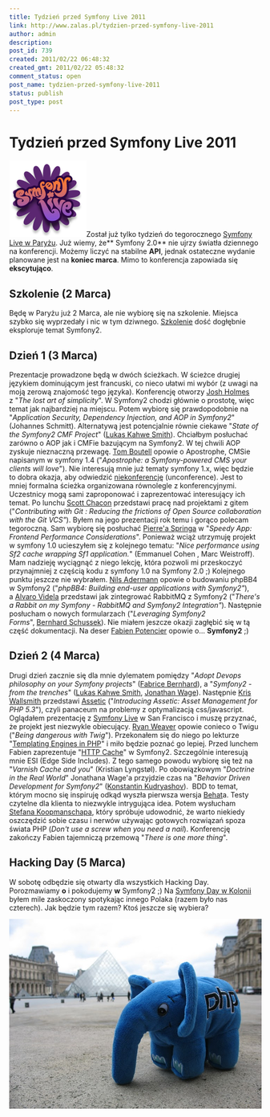 ```yaml
---
title: Tydzień przed Symfony Live 2011
link: http://www.zalas.pl/tydzien-przed-symfony-live-2011
author: admin
description: 
post_id: 739
created: 2011/02/22 06:48:32
created_gmt: 2011/02/22 05:48:32
comment_status: open
post_name: tydzien-przed-symfony-live-2011
status: publish
post_type: post
---
```


<!--Został już tylko tydzień do tegorocznego Symfony Live w Paryżu. Już wiemy, że Symfony 2.0 nie ujrzy światła dziennego na konferencji. Możemy liczyć na stabilne API, jednak ostateczne wydanie planowane jest na koniec marca. Mimo to konferencja zapowiada się ekscytująco.-->

# Tydzień przed Symfony Live 2011

![Symfony Live](/uploads/wp//2011/02/symfony-live-logo.png)Został już tylko tydzień do tegorocznego [Symfony Live w Paryżu](http://www.symfony-live.com/paris). Już wiemy, że** Symfony 2.0** nie ujrzy światła dziennego na konferencji. Możemy liczyć na stabilne **API**, jednak ostateczne wydanie planowane jest na **koniec marca**. Mimo to konferencja zapowiada się **ekscytująco**. 

## Szkolenie (2 Marca)

Będę w Paryżu już 2 Marca, ale nie wybiorę się na szkolenie. Miejsca szybko się wyprzedały i nic w tym dziwnego. [Szkolenie](http://trainings.sensiolabs.com/en/training/symfony2) dość dogłębnie eksploruje temat Symfony2. 

## Dzień 1 (3 Marca)

Prezentacje prowadzone będą w dwóch ścieżkach. W ścieżce drugiej językiem dominującym jest francuski, co nieco ułatwi mi wybór (z uwagi na moją zerową znajomość tego języka). Konferencję otworzy [Josh Holmes](http://twitter.com/joshholmes) z "_The lost art of simplicity_". W Symfony2 chodzi głównie o prostotę, więc temat jak najbardziej na miejscu. Potem wybiorę się prawdopodobnie na "_Application Security, Dependency Injection, and AOP in Symfony2_" (Johannes Schmitt). Alternatywą jest potencjalnie równie ciekawe "_State of the Symfony2 CMF Project_" ([Lukas Kahwe Smith](http://twitter.com/lsmith)). Chciałbym posłuchać zarówno o AOP jak i CMFie bazującym na Symfony2. W tej chwili AOP zyskuje nieznaczną przewagę. [Tom Boutell](http://twitter.com/tommybgoode) opowie o Apostrophe, CMSie napisanym w symfony 1.4 ("_Apostrophe: a Symfony-powered CMS your clients will love_"). Nie interesują mnie już tematy symfony 1.x, więc będzie to dobra okazja, aby odwiedzić [niekonferencję](http://www.symfony-live.com/paris/unconference) (unconference). Jest to mniej formalna ścieżka organizowana równolegle z konferencyjnymi. Uczestnicy mogą sami zaproponować i zaprezentować interesujący ich temat. Po lunchu [Scott Chacon](http://twitter.com/CHACON) przedstawi pracę nad projektami z gitem ("_Contributing with Git : Reducing the frictions of Open Source collaboration with the Git VCS"_). Byłem na jego prezentacji rok temu i gorąco polecam tegoroczną. Sam wybiorę się posłuchać [Pierre'a Springa](http://twitter.com/shvi) w "_Speedy App: Frontend Performance Considerations_". Ponieważ wciąż utrzymuję projekt w symfony 1.0 ucieszyłem się z kolejnego tematu: "_Nice performance using Sf2 cache wrapping Sf1 application._" (Emmanuel Cohen , Marc Weistroff). Mam nadzieję wyciągnąć z niego lekcję, która pozwoli mi przeskoczyć przynajmniej z częścią kodu z symfony 1.0 na Symfony 2.0 ;) Kolejnego punktu jeszcze nie wybrałem. [Nils Adermann](http://twitter.com/naderman) opowie o budowaniu phpBB4 w Symfony2 ("_phpBB4: Building end-user applications with Symfony2"_), a [Alvaro Videla](http://twitter.com/old_sound) przedstawi jak zintegrować RabbitMQ z Symfony2 ("_There's a Rabbit on my Symfony - RabbitMQ and Symfony2 Integration"_). Następnie posłucham o nowych formularzach ("_Leveraging Symfony2 Forms_", [Bernhard Schussek](http://twitter.com/webmozart)). Nie miałem jeszcze okazji zagłębić się w tą część dokumentacji. Na deser [Fabien Potencier](http://twitter.com/fabpot) opowie o... **Symfony2** ;) 

## Dzień 2 (4 Marca)

Drugi dzień zacznie się dla mnie dylematem pomiędzy "_Adopt Devops philosophy on your Symfony projects_" ([Fabrice Bernhard](http://twitter.com/theodo)), a "_Symfony2 - from the trenches_" ([Lukas Kahwe Smith](http://twitter.com/lsmith), [Jonathan Wage](http://twitter.com/jwage)). Następnie [Kris Wallsmith](http://twitter.com/kriswallsmith) przedstawi [Assetic](https://github.com/kriswallsmith/assetic) ("_Introducing Assetic: Asset Management for PHP 5.3_"), czyli panaceum na problemy z optymalizacją css/javascript. Oglądałem prezentację z [Symfony Live](http://www.slideshare.net/kriswallsmith/introducing-assetic-asset-management-for-php-53) w San Francisco i muszę przyznać, że projekt jest niezwykle obiecujący. [Ryan Weaver](http://twitter.com/weaverryan) opowie conieco o Twigu ("_Being dangerous with Twig_"). Przekonałem się do niego po lekturze "[Templating Engines in PHP](http://fabien.potencier.org/article/34/templating-engines-in-php)" i miło będzie poznać go lepiej. Przed lunchem Fabien zaprezentuje "[HTTP Cache](http://docs.symfony-reloaded.org/guides/cache/http.html)" w Symfony2. Szczególnie interesują mnie ESI (Edge Side Includes). Z tego samego powodu wybiorę się też na "_Varnish Cache and you_" (Kristian Lyngstøl). Po obowiązkowym "_Doctrine in the Real World_" Jonathana Wage'a przyjdzie czas na "_Behavior Driven Development for Symfony2_" ([Konstantin Kudryashov](http://twitter.com/everzet)).  BDD to temat, którym mocno się inspiruję odkąd wyszła pierwsza wersja [Behat](http://behat.org/)a. Testy czytelne dla klienta to niezwykle intrygująca idea. Potem wysłucham [Stefana Koopmanschapa](http://twitter.com/skoop), który spróbuje udowodnić, że warto niekiedy oszczędzić sobie czasu i nerwów używając gotowych rozwiązań spoza świata PHP (_Don't use a screw when you need a nail_). Konferencję zakończy Fabien tajemniczą przemową "_There is one more thing_". 

## Hacking Day (5 Marca)

W sobotę odbędzie się otwarty dla wszystkich Hacking Day. Porozmawiamy **o** i pokodujemy **w** Symfony2 ;) Na [Symfony Day w Kolonii](/rejestracja-na-symfony-day-cologne-2010-otwarta) byłem mile zaskoczony spotykając innego Polaka (razem było nas czterech). Jak będzie tym razem? Ktoś jeszcze się wybiera? 

![elePHPant w Paryżu](/uploads/wp//2010/02/elephant-in-paris.jpg)
